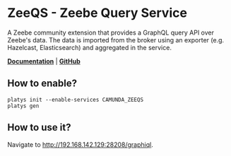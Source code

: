 # ZeeQS - Zeebe Query Service

A Zeebe community extension that provides a GraphQL query API over Zeebe's data. The data is imported from the broker using an exporter (e.g. Hazelcast, Elasticsearch) and aggregated in the service.

**[Documentation](https://github.com/camunda-community-hub/zeeqs)** | **[GitHub](https://github.com/camunda-community-hub/zeeqs)**

## How to enable?

```
platys init --enable-services CAMUNDA_ZEEQS
platys gen
```

## How to use it?

Navigate to <http://192.168.142.129:28208/graphiql>.

